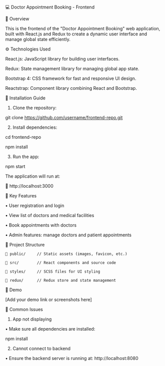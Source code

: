 💻 Doctor Appointment Booking - Frontend

📌 Overview

This is the frontend of the "Doctor Appointment Booking" web application, built with React.js and Redux to create a dynamic user interface and manage global state efficiently.

⚙️ Technologies Used

React.js: JavaScript library for building user interfaces.

Redux: State management library for managing global app state.

Bootstrap 4: CSS framework for fast and responsive UI design.

Reactstrap: Component library combining React and Bootstrap.

🚀 Installation Guide
1. Clone the repository:

git clone https://github.com/username/frontend-repo.git

2. Install dependencies:

cd frontend-repo

npm install

3. Run the app:

npm start

The application will run at:

📍 http://localhost:3000

🌟 Key Features

• User registration and login

• View list of doctors and medical facilities

• Book appointments with doctors

• Admin features: manage doctors and patient appointments

📁 Project Structure

    📂 public/     // Static assets (images, favicon, etc.)

    📂 src/        // React components and source code

    📂 styles/     // SCSS files for UI styling

    📂 redux/      // Redux store and state management

🎥 Demo

[Add your demo link or screenshots here]


🐞 Common Issues

1. App not displaying

• Make sure all dependencies are installed:

npm install

2. Cannot connect to backend

• Ensure the backend server is running at:
http://localhost:8080

